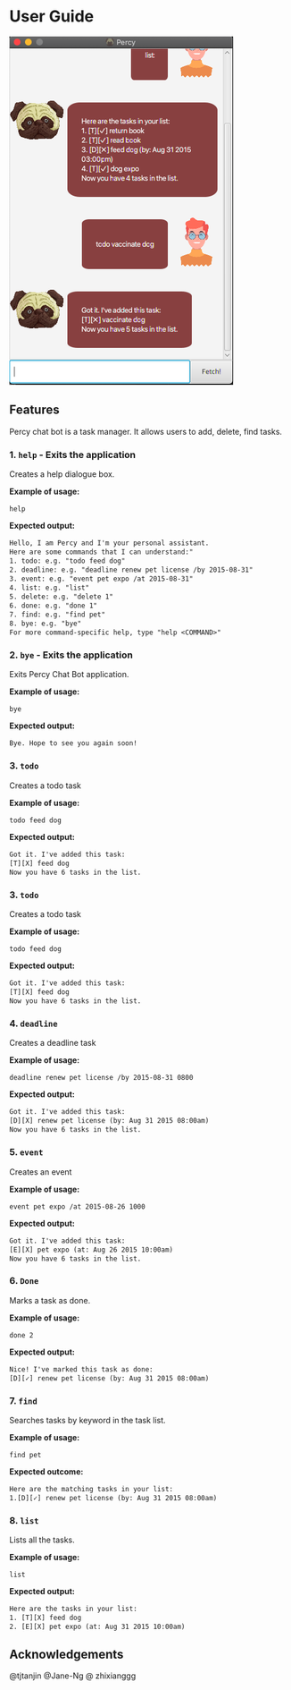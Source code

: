 # User Guide

![PercyUi](https://github.com/colintkn/ip/blob/master/docs/Ui.png?raw=true)

## Features 
Percy chat bot is a task manager. It allows users to add, delete, find tasks. 
### 1. `help` - Exits the application 
Creates a help dialogue box. 

**Example of usage:**

```
help
```

**Expected output:**
```
Hello, I am Percy and I'm your personal assistant.
Here are some commands that I can understand:"
1. todo: e.g. "todo feed dog"
2. deadline: e.g. "deadline renew pet license /by 2015-08-31"
3. event: e.g. "event pet expo /at 2015-08-31"
4. list: e.g. "list"
5. delete: e.g. "delete 1"
6. done: e.g. "done 1"
7. find: e.g. "find pet"
8. bye: e.g. "bye"
For more command-specific help, type "help <COMMAND>"
```
### 2. `bye` - Exits the application 
Exits Percy Chat Bot application.

**Example of usage:**

```
bye
```

**Expected output:**
```
Bye. Hope to see you again soon!
```
### 3. `todo`
Creates a todo task

**Example of usage:**

```
todo feed dog
```

**Expected output:**
```
Got it. I've added this task:
[T][X] feed dog
Now you have 6 tasks in the list.
```

### 3. `todo`
Creates a todo task

**Example of usage:**

```
todo feed dog
```

**Expected output:**
```
Got it. I've added this task:
[T][X] feed dog
Now you have 6 tasks in the list.
```

### 4. `deadline`
Creates a deadline task

**Example of usage:**

```
deadline renew pet license /by 2015-08-31 0800
```

**Expected output:**
```
Got it. I've added this task:
[D][X] renew pet license (by: Aug 31 2015 08:00am)
Now you have 6 tasks in the list.
```

### 5. `event`
Creates an event

**Example of usage:**

```
event pet expo /at 2015-08-26 1000
```

**Expected output:**
```
Got it. I've added this task:
[E][X] pet expo (at: Aug 26 2015 10:00am)
Now you have 6 tasks in the list.
```

### 6. `Done`
Marks a task as done.

**Example of usage:**

```
done 2
```

**Expected output:**
```
Nice! I've marked this task as done:
[D][✓] renew pet license (by: Aug 31 2015 08:00am)
```

### 7. `find`
Searches tasks by keyword in the task list.

**Example of usage:**
```
find pet
```

**Expected outcome:**
````
Here are the matching tasks in your list:
1.[D][✓] renew pet license (by: Aug 31 2015 08:00am)
````
### 8. `list`
Lists all the tasks. 

**Example of usage:**
```
list
```

**Expected output:**
```
Here are the tasks in your list:
1. [T][X] feed dog
2. [E][X] pet expo (at: Aug 31 2015 10:00am)
```
## Acknowledgements 
@tjtanjin
@Jane-Ng 
@ zhixianggg
